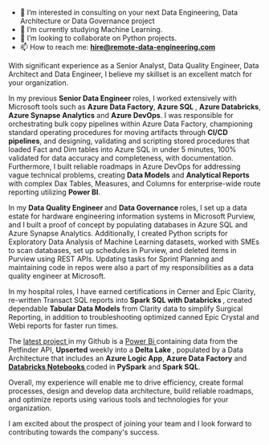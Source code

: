 
- 👀 I’m interested in consulting on your next Data Engineering, Data Architecture or Data Governance project
- 🌱 I’m currently studying Machine Learning.
- 💞️ I’m looking to collaborate on Python projects. 
- 📫 How to reach me: <b> hire@remote-data-engineering.com </b>

With significant experience as a Senior Analyst, Data Quality Engineer, Data Architect and Data Engineer, I believe my skillset is an excellent match for your organization.

In my previous <b> Senior Data Engineer </b> roles, I worked extensively with Microsoft tools such as <b>Azure Data Factory</b>, <b>Azure SQL </b>, <b>Azure Databricks</b>, <b>Azure Synapse Analytics</b> and <b>Azure DevOps</b>. I was responsible for orchestrating bulk copy pipelines within Azure Data Factory, championing standard operating procedures for moving artifacts through <b>CI/CD pipelines</b>, and designing, validating and scripting stored procedures that loaded Fact and Dim tables into Azure SQL in under 5 minutes, 100% validated for data accuracy and completeness, with documentation. Furthermore, I built reliable roadmaps in Azure DevOps for addressing vague technical problems, creating <b>Data Models</b> and <b>Analytical Reports</b> with complex Dax Tables, Measures, and Columns for enterprise-wide route reporting utilizing <b>Power BI</b>.

In my <b> Data Quality Engineer </b>  and <b> Data Governance </b> roles, I set up a data estate for hardware engineering information systems in Microsoft Purview, and I built a proof of concept by populating databases in Azure SQL and Azure Synapse Analytics. Additionally, I created Python scripts for Exploratory Data Analysis of Machine Learning datasets, worked with SMEs to scan databases, set up schedules in Purview, and deleted items in Purview using REST APIs. Updating tasks for Sprint Planning and maintaining code in repos were also a part of my responsibilities as a data quality engineer at Microsoft.

In my hospital roles, I have earned certifications in Cerner and Epic Clarity, re-written Transact SQL reports into <b> Spark SQL with Databricks </b>, created dependable <b> Tabular Data Models</b> from Clarity data to simplify Surgical Reporting, in addition to troubleshooting optimized canned Epic Crystal and Webi reports for faster run times.

The <a href = "https://github.com/RemoteDataEngineer/FlDogs/tree/main"> latest project </a> in my Github is a <a href = "https://github.com/RemoteDataEngineer/FlDogs/blob/main/PetfinderApi%20FlDogs%20Production%2020230731.pbix"> Power Bi </a> containing data from the Petfinder API, <b>Upserted</b> weekly into a <b> Delta Lake </b>, populated by a Data Architecture that includes an <b>Azure Logic App</b>, <b>Azure Data Factory</b> and <b> <a href = "https://github.com/RemoteDataEngineer/FlDogs/tree/main/Databricks%20Notebooks/PetFinderApi%20-%20Repo"> Databricks Notebooks </a> </b> coded in <b>PySpark</b> and <b>Spark SQL</b>. 

Overall, my experience will enable me to drive efficiency, create formal processes, design and develop data architecture, build reliable roadmaps, and optimize reports using various tools and technologies for your organization.

I am excited about the prospect of joining your team and I look forward to contributing towards the company's success. 
